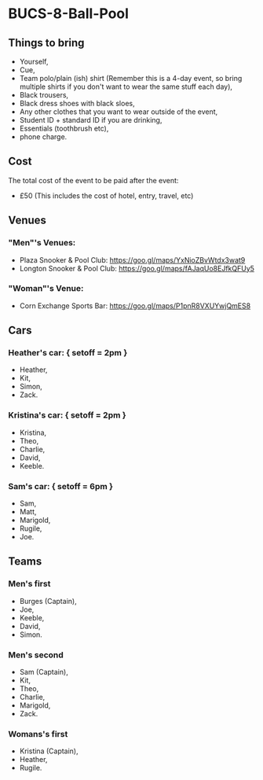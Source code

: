 # BUCS-8-Ball-Pool

## Things to bring
- Yourself,
- Cue,
- Team polo/plain (ish) shirt (Remember this is a 4-day event, so bring multiple shirts if you don't want to wear the same stuff each day),
- Black trousers,
- Black dress shoes with black sloes,
- Any other clothes that you want to wear outside of the event,
- Student ID + standard ID if you are drinking,
- Essentials (toothbrush etc),
- phone charge.

## Cost
The total cost of the event to be paid after the event:
- £50 (This includes the cost of hotel, entry, travel, etc)

## Venues
	
### "Men"'s Venues:
- Plaza Snooker & Pool Club: https://goo.gl/maps/YxNioZBvWtdx3wat9
- Longton Snooker & Pool Club: https://goo.gl/maps/fAJaqUo8EJfkQFUy5

### "Woman"'s Venue:
- Corn Exchange Sports Bar: https://goo.gl/maps/P1pnR8VXUYwjQmES8

## Cars
### Heather's car: { setoff = 2pm }
- Heather,
- Kit,
- Simon,
- Zack.

### Kristina's car: { setoff = 2pm }
- Kristina,
- Theo,
- Charlie,
- David,
- Keeble.

### Sam's car: { setoff = 6pm }
- Sam,
- Matt,
- Marigold,
- Rugile,
- Joe.

## Teams
### Men's first
- Burges (Captain),
- Joe,
- Keeble,
- David,
- Simon.

### Men's second
- Sam (Captain),
- Kit,
- Theo,
- Charlie,
- Marigold,
- Zack.

### Womans's first
- Kristina (Captain),
- Heather,
- Rugile.
